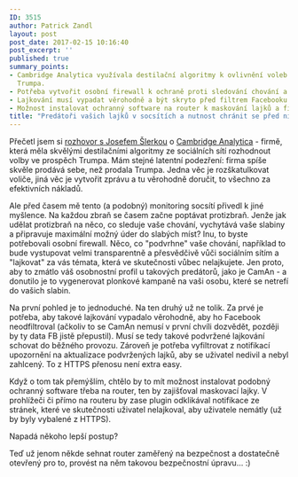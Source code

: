 ```yaml
---
ID: 3515
author: Patrick Zandl
layout: post
post_date: 2017-02-15 10:16:40
post_excerpt: ''
published: true
summary_points:
- Cambridge Analytica využívala destilační algoritmy k ovlivnění voleb ve prospěch
  Trumpa.
- Potřeba vytvořit osobní firewall k ochraně proti sledování chování a vytváření profilů.
- Lajkování musí vypadat věrohodně a být skryto před filtrem Facebooku.
- Možnost instalovat ochranný software na router k maskování lajků a filtrování notifikací.
title: "Predátoři vašich lajků v socsítích a nutnost chránit se před nimi"
---
```


Přečetl jsem si <a href="https://zpravy.aktualne.cz/zahranici/zadny-zabijak-voleb-neexistuje-je-to-jen-sikovna-reklama-jed/r~0dc71f94f20111e69d89002590604f2e/">rozhovor s Josefem Šlerkou</a> o <a href="https://cambridgeanalytica.org">Cambridge Analytica</a> - firmě, která měla skvělými destilačními algoritmy ze sociálních sítí rozhodnout volby ve prospěch Trumpa. Mám stejné latentní podezření: firma spíše skvěle prodává sebe, než prodala Trumpa. Jedna věc je rozškatulkovat voliče, jiná věc je vytvořit zprávu a tu věrohodně doručit, to všechno za efektivních nákladů.

Ale před časem mě tento (a podobný) monitoring socsítí přivedl k jiné myšlence. Na každou zbraň se časem začne poptávat protizbraň. Jenže jak udělat protizbraň na něco, co sleduje vaše chování, vychytává vaše slabiny a připravuje maximální možný úder do slabých míst? Inu, to byste potřebovali osobní firewall. Něco, co "podvrhne" vaše chování, například to bude vystupovat velmi transparentně a přesvědčivě vůči sociálním sítím a "lajkovat" za vás témata, která ve skutečnosti vůbec nelajkujete. Jen proto, aby to zmátlo váš osobnostní profil u takových predátorů, jako je CamAn - a donutilo je to vygenerovat plonkové kampaně na vaši osobu, které se netrefí do vašich slabin.

Na první pohled je to jednoduché. Na ten druhý už ne tolik. Za prvé je potřeba, aby takové lajkování vypadalo věrohodně, aby ho Facebook neodfiltroval (ačkoliv to se CamAn nemusí v první chvíli dozvědět, později by ty data FB jistě přepustil). Musí se tedy takové podvržené lajkování schovat do běžného provozu. Zároveň je potřeba vyfiltrovat z notifikací upozornění na aktualizace podvržených lajků, aby se uživatel nedivil a nebyl zahlcený. To z HTTPS přenosu není extra easy.

Když o tom tak přemýšlím, chtělo by to mít možnost instalovat podobný ochranný software třeba na router, ten by zajišťoval maskovací lajky. V prohlížeči či přímo na routeru by zase plugin odklikával notifikace ze stránek, které ve skutečnosti uživatel nelajkoval, aby uživatele nemátly (už by byly vybalené z HTTPS).

Napadá někoho lepší postup?

Teď už jenom někde sehnat router zaměřený na bezpečnost a dostatečně otevřený pro to, provést na něm takovou bezpečnostní úpravu... :)